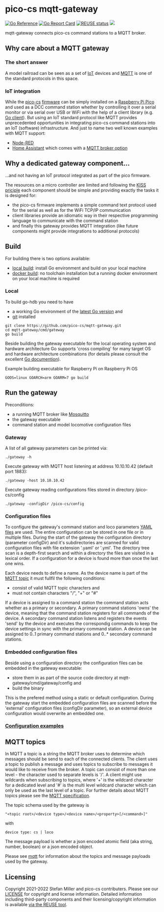# pico-cs mqtt-gateway
[![Go Reference](https://pkg.go.dev/badge/github.com/pico-cs/mqtt-gateway/gateway.svg)](https://pkg.go.dev/github.com/pico-cs/mqtt-gateway/gateway)
[![Go Report Card](https://goreportcard.com/badge/github.com/pico-cs/mqtt-gateway)](https://goreportcard.com/report/github.com/pico-cs/mqtt-gateway)
[![REUSE status](https://api.reuse.software/badge/github.com/pico-cs/mqtt-gateway)](https://api.reuse.software/info/github.com/pico-cs/mqtt-gateway)
![](https://github.com/pico-cs/mqtt-gateway/workflows/build/badge.svg)

mqtt-gateway connects pico-cs command stations to a MQTT broker.

## Why care about a MQTT gateway

### The short answer
A model railroad can be seen as a set of [IoT](https://en.wikipedia.org/wiki/Internet_of_things) devices and [MQTT](https://mqtt.org/) is one of the standard protocols in this space.

### IoT integration
While the [pico-cs](https://github.com/pico-cs) [firmware](https://github.com/pico-cs/firmware) can be simply installed on a [Raspberry Pi Pico](https://www.raspberrypi.com/products/raspberry-pi-pico/) and used as a DCC command station whether by controlling it over a serial monitor or via serial over USB or WiFi with the help of a client library (e.g. [Go client](https://github.com/pico-cs/go-client)). But using an IoT standard protocol like MQTT provides unprecedented opportunities in integrating pico-cs command stations into an IoT (software) infrastructure. And just to name two well known examples with MQTT support:
- [Node-RED](https://nodered.org/)
- [Home Assistant](https://www.home-assistant.io/) which comes with a [MQTT broker option](https://www.home-assistant.io/integrations/mqtt/)

## Why a dedicated gateway component...
...and not having an IoT protocol integrated as part of the pico firmware.

The resources on a micro controller are limited and following the [KISS priciple](https://en.wikipedia.org/wiki/KISS_principle) each component should be simple and providing exactly the tasks it is designed for:
- the pico-cs firmware implements a simple command text protocol used for the serial as well as for the WiFi TCP/IP communication
- client libraries provide an idiomatic way in their respective programming language to communicate with the command station
- and finally this gateway provides MQTT integration (like future components might provide integrations to additional protocols)

## Build

For building there is two options available:

- [local build](#local): install Go environment and build on your local machine
- [docker build](https://github.com/pico-cs/docker-buld): no toolchain installation but a running docker environment on your local machine is required

### Local
To build go-hdb you need to have
- a working Go environment of the [latest Go version](https://golang.org/dl/) and
- [git](https://git-scm.com/book/en/v2/Getting-Started-Installing-Git) installed 

```
git clone https://github.com/pico-cs/mqtt-gateway.git
cd mqtt-gateway/cmd/gateway
go build
```
Beside building the gateway executable for the local operating system and hardware architecture Go supports 'cross compiling' for many target OS and hardware architecture combinations (for details please consult the excellent [Go documention](https://go.dev/doc/)).

Example building executable for Raspberry Pi on Raspberry Pi OS
```
GOOS=linux GOARCH=arm GOARM=7 go build
```

## Run the gateway

Preconditions:
- a running MQTT broker like [Mosquitto](https://mosquitto.org/)
- the gateway executable
- command station and model locomotive configuration files

### Gateway

A list of all gateway parameters can be printed via:
```
./gateway -h
```
Execute gateway with MQTT host listening at address 10.10.10.42 (default port 1883):
```
./gateway -host 10.10.10.42
```
Execute gateway reading configurations files stored in directory /pico-cs/config

```
./gateway -configDir /pico-cs/config
```

### Configuration files
To configure the gateway's command station and loco parameters [YAML files](https://yaml.org/) are used. The entire configuration can be stored in one file or in multiple files. During the start of the gateway the configuration directory (parameter configDir) and it's subdirectories are scanned for valid configuration files with file extension '.yaml' or '.yml'. The directory tree scan is a depth-first search and within a directory the files are visited in a lexical order. If a configuration for a device is found more than once the last one wins.

Each device needs to define a name. As the device name is part of the [MQTT topic](#mqtt-topics) it must fullfil the following conditions:
- consist of valid MQTT topic characters and
- must not contain characters "/", "+" or "#"

If a device is assigned to a command station the command station acts whether as a primary or secondary.
A primary command stations 'owns' the device, meaning that the command station registers for all commands of the device.
A secondary command station listens and registers the events 'send' by the device and executes the correspondig commands to keep the device settings in sync with the primary command station.
A device can be assigned to 0..1 primary command stations and 0..* secondary command stations.

### Embedded configuration files
Beside using a configuration directory the configuration files can be embedded in the gateway executable:
- store them in as part of the source code directory at mqtt-gateway/cmd/gateway/config and
- build the binary 

This is the prefered method using a static or default configuration. During the gateway start the embedded configuration files are scanned before the 'external' configuration files (configDir parameter), so an external device configuration would overwrite an embedded one.

### [Configuration examples](https://github.com/pico-cs/mqtt-gateway/tree/main/cmd/gateway/config_examples/)

## MQTT topics
In MQTT a topic is a string the MQTT broker uses to determine which messages should be send to each of the connected clients. The client uses a topic to publish a message and uses topics to subscribe to messages it would like to receive from the broker.
A topic can consist of more than one level - the character used to separate levels is '/'. A client might use wildcards when subscribing to topics, where '+' is the wildcard character for a dedicated level and '#' is the multi level wildcard character which can only be used as the last level of a topic. For further details about MQTT topics please see the [MQTT specification](https://mqtt.org/mqtt-specification/).

The topic schema used by the gateway is

```
"<topic root>/<device type>/<device name>/<property>[/<command>]"
```

with 
```
device type: cs | loco
```

The message payload is whether a json encoded atomic field (aka string, number, boolean) or a json encoded object.

Please see [mqtt](mqtt.md) for information about the topics and message payloads used by the gateway.

## Licensing

Copyright 2021-2022 Stefan Miller and pico-cs contributers. Please see our [LICENSE](LICENSE.md) for copyright and license information. Detailed information including third-party components and their licensing/copyright information is available [via the REUSE tool](https://api.reuse.software/info/github.com/pico-cs/mqtt-gateway).

